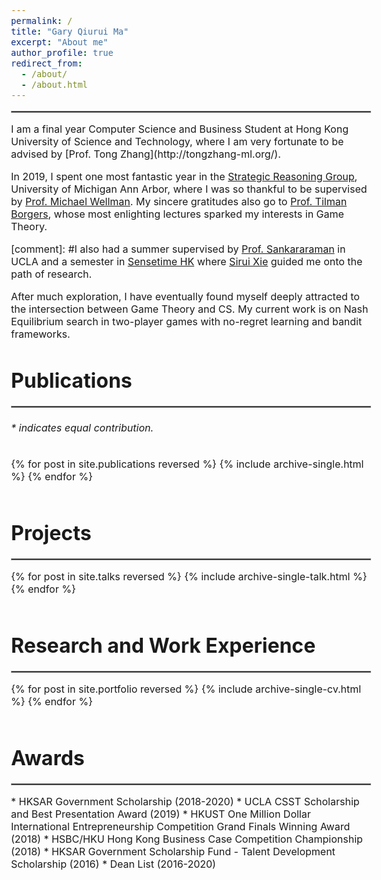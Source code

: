 ```yaml
---
permalink: /
title: "Gary Qiurui Ma"
excerpt: "About me"
author_profile: true
redirect_from: 
  - /about/
  - /about.html
---
```

<style type="text/css">
  body{
    font-size: 12pt;
    }
</style>
<hr style="border:1.5px solid gray">
I am a final year Computer Science and Business Student at Hong Kong University of Science and Technology, where I am very fortunate to be advised by [Prof. Tong Zhang](http://tongzhang-ml.org/).

In 2019, I spent one most fantastic year in the [Strategic Reasoning Group](https://strategicreasoning.org/), University of Michigan Ann Arbor, where I was so thankful to be supervised by [Prof. Michael Wellman](http://strategicreasoning.org/michael-p-wellman/). My sincere gratitudes also go to [Prof. Tilman Borgers](http://www-personal.umich.edu/~tborgers/), whose most enlighting lectures sparked my interests in Game Theory. 

[comment]: #I also had a summer supervised by [Prof. Sankararaman](http://web.cs.ucla.edu/~sriram/) in UCLA and a semester in [Sensetime HK](https://www.sensetime.com/en) where [Sirui Xie](https://siruixie.com/) guided me onto the path of research.

After much exploration, I have eventually found myself deeply attracted to the intersection between Game Theory and CS. My current work is on Nash Equilibrium search in two-player games with no-regret learning and bandit frameworks.

# Publications 
<hr style="border:1.5px solid gray">
<h6>* indicates equal contribution. </h6>
<table style="width:100%;border:0px;border-spacing:0px;border-collapse:separate;margin-right:auto;margin-left:auto;">
<tbody>
  {% for post in site.publications reversed %}
      {% include archive-single.html %}
  {% endfor %}
</tbody>
</table>

# Projects
<hr style="border:1.5px solid gray">
<table style="width:100%;border:0px;border-spacing:0px;border-collapse:separate;margin-right:auto;margin-left:auto;">
<tbody>
  {% for post in site.talks reversed %}
      {% include archive-single-talk.html %}
  {% endfor %}
</tbody>
</table>

# Research and Work Experience
<hr style="border:1.5px solid gray">
<table style="width:100%;border:0px;border-spacing:0px;border-collapse:separate;margin-right:auto;margin-left:auto;">
<tbody>
  {% for post in site.portfolio reversed %}
      {% include archive-single-cv.html %}
  {% endfor %}
</tbody>
</table>



# Awards
<hr style="border:1.5px solid gray">
* HKSAR Government Scholarship (2018-2020) 
* UCLA CSST Scholarship and Best Presentation Award (2019)
* HKUST One Million Dollar International Entrepreneurship Competition Grand Finals Winning Award (2018)
* HSBC/HKU Hong Kong Business Case Competition Championship (2018)
* HKSAR Government Scholarship Fund - Talent Development Scholarship (2016)
* Dean List (2016-2020)
